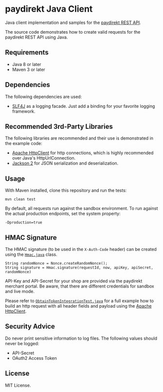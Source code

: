 # paydirekt Java Client

Java client implementation and samples for the [paydirekt REST API](https://www.paydirekt.de/haendler/merchant-api.html).

The source code demonstrates how to create valid requests for the paydirekt REST API using Java.


## Requirements
* Java 8 or later
* Maven 3 or later


## Dependencies
The following dependencies are used:
* [SLF4J](http://www.slf4j.org/) as a logging facade. Just add a binding for your favorite logging framework.

## Recommended 3rd-Party Libraries
The following libraries are recommended and their use is demonstrated in the example code:
* [Apache HttpClient](https://hc.apache.org/httpcomponents-client-4.5.x/index.html) for http connections, which is highly
  recommended over Java's HttpUrlConnection.
* [Jackson 2](http://wiki.addfasterxml.com/JacksonRelease20) for JSON serialization and deserialization.

## Usage
With Maven installed, clone this repository and run the tests:

```
mvn clean test
```

By default, all requests run against the sandbox environment.
To run against the actual production endpoints, set the system property:

```
-Dproduction=true
```


## HMAC Signature
The HMAC signature (to be used in the `X-Auth-Code` header) can be created using the [`Hmac.java`](src/main/java/de/paydirekt/client/security/Hmac.java) class.

```
String randomNonce = Nonce.createRandomNonce();
String signature = Hmac.signature(requestId, now, apiKey, apiSecret, randomNonce)
```

API-Key and API-Secret for your shop are provided via the paydirekt merchant portal.
Be aware, that there are different credentials for sandbox and live mode.

Please refer to [`ObtainTokenIntegrationTest.java`](src/test/java/de/paydirekt/client/ObtainTokenIntegrationTest.java) for a full example how to build an http request with all header fields
and payload using the [Apache HttpClient](https://hc.apache.org/httpcomponents-client-4.5.x/index.html).

## Security Advice

Do never print sensitive information to log files. The following values should never be logged:
* API-Secret
* OAuth2 Access Token

## License
MIT License.